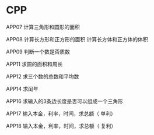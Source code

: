 # CPP
APP07 计算三角形和圆形的面积

APP08 计算长方形和正方形的面积  计算长方体和正方体的体积

APP09 判断一个数是否质数

APP11 求圆的面积和周长

APP12 求三个数的总数和平均数

APP14 求闰年

APP16 求输入的3条边长度是否可以组成一个三角形

APP17 输入本金，利率，时间，求总额（ 单利）

APP18 输入本金，利率，时间，求总额（ 复利）
